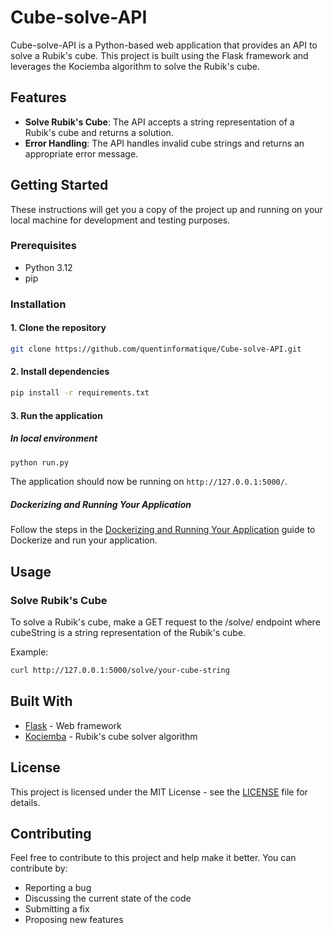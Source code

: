 # Cube-solve-API
Cube-solve-API is a Python-based web application that provides an API to solve a Rubik's cube. This project is built using the Flask framework and leverages the Kociemba algorithm to solve the Rubik's cube.  


## Features
- **Solve Rubik's Cube**: The API accepts a string representation of a Rubik's cube and returns a solution. 
- **Error Handling**: The API handles invalid cube strings and returns an appropriate error message.

## Getting Started
These instructions will get you a copy of the project up and running on your local machine for development and testing purposes.

### Prerequisites
- Python 3.12
- pip
 
### Installation
#### 1. Clone the repository

```bash
git clone https://github.com/quentinformatique/Cube-solve-API.git
```

#### 2. Install dependencies
```bash
pip install -r requirements.txt
```

#### 3. Run the application
##### In local environment
```bash
python run.py
```

The application should now be running on `http://127.0.0.1:5000/`.

##### Dockerizing and Running Your Application
Follow the steps in the [Dockerizing and Running Your Application](dockerCommands.md) guide to Dockerize and run your application.

## Usage

### Solve Rubik's Cube

To solve a Rubik's cube, make a GET request to the /solve/<cubeString> endpoint where cubeString is a string representation of the Rubik's cube.

Example:
```bash
curl http://127.0.0.1:5000/solve/your-cube-string
```

## Built With

- [Flask](https://flask.palletsprojects.com/en/2.0.x/) - Web framework
- [Kociemba](http://kociemba.org/) - Rubik's cube solver algorithm

## License

This project is licensed under the MIT License - see the [LICENSE](LICENSE) file for details.

## Contributing

Feel free to contribute to this project and help make it better. You can contribute by:

- Reporting a bug
- Discussing the current state of the code
- Submitting a fix
- Proposing new features
